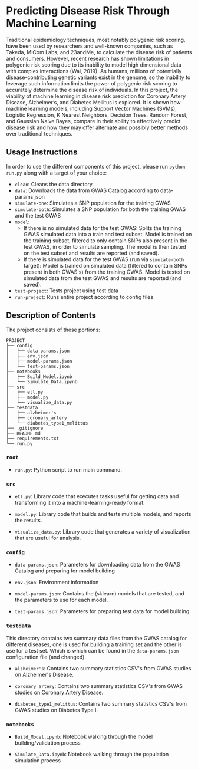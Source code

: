 # Predicting Disease Risk Through Machine Learning

Traditional epidemiology techniques, most notably polygenic risk scoring, have been used by researchers and well-known companies, such as Takeda, MiCom Labs, and 23andMe, to calculate the disease risk of patients and consumers. However, recent research has shown limitations in polygenic risk scoring due to its inability to model high dimensional data with complex interactions (Wai, 2019). As humans, millions of potentially disease-contributing genetic variants exist in the genome, so the inability to leverage such information limits the power of polygenic risk scoring to accurately determine the disease risk of individuals. In this project, the viability of machine learning in disease risk prediction for Coronary Artery Disease, Alzheimer’s, and Diabetes Mellitus is explored. It is shown how machine learning models, including Support Vector Machines (SVMs), Logistic Regression, K Nearest Neighbors, Decision Trees, Random Forest, and Gaussian Naive Bayes, compare in their ability to effectively predict disease risk and how they may offer alternate and possibly better methods over traditional techniques. 

## Usage Instructions

In order to use the different components of this project, please run `python run.py` along with a target of your choice:

* `clean`: Cleans the data directory
* `data`: Downloads the data from GWAS Catalog according to data-params.json
* `simulate-one`: Simulates a SNP population for the training GWAS
* `simulate-both`: Simulates a SNP population for both the training GWAS and the test GWAS
* `model`: 
   * If there is no simulated data for the test GWAS: 
          Splits the training GWAS simulated data into a train and test subset. Model is trained on the training subset, filtered to only contain SNPs also present in the test GWAS, in order to simulate sampling. The model is then tested on the test subset and results are reported (and saved).
   * If there is simulated data for the test GWAS (run via `simulate-both` target):
          Model is trained on simulated data (filtered to contain SNPs present in both GWAS's) from the training GWAS. Model is tested on simulated data from the test GWAS and results are reported (and saved).
* `test-project`: Tests project using test data
* `run-project`: Runs entire project according to config files

## Description of Contents

The project consists of these portions:
```
PROJECT
├── config
│   ├── data-params.json
│   ├── env.json
│   ├── model-params.json
│   └── test-params.json
├── notebooks
│   ├── Build_Model.ipynb
│   └── Simulate_Data.ipynb
├── src
│   ├── etl.py
│   ├── model.py
│   └── visualize_data.py
├── testdata
│   ├── alzheimer's
│   ├── coronary_artery
│   └── diabetes_type1_melittus
├── .gitignore
├── README.md
├── requirements.txt
└── run.py
```

### `root`

* `run.py`: Python script to run main command.

### `src`

* `etl.py`: Library code that executes tasks useful for getting data and transforming it into a machine-learning-ready format.

* `model.py`: Library code that builds and tests multiple models, and reports the results.

* `visualize_data.py`: Library code that generates a variety of visualization that are useful for analysis.

### `config`

* `data-params.json`: Parameters for downloading data from the GWAS Catalog and preparing for model building

* `env.json`: Environment information

* `model-params.json`: Contains the (sklearn) models that are tested, and the parameters to use for each model.

* `test-params.json`: Parameters for preparing test data for model building

### `testdata`

This directory contains two summary data files from the GWAS catalog for different diseases, one is used for building a training set and the other is use for a test set. Which is which can be found in the `data-params.json` configuration file (and changed).

* `alzheimer's`: Contains two summary statistics CSV's from GWAS studies on Alzheimer's Disease.

* `coronary_artery`: Contains two summary statistics CSV's from GWAS studies on Coronary Artery Disease.

* `diabetes_type1_melittus`: Contains two summary statistics CSV's from GWAS studies on Diabetes Type I.

### `notebooks`

* `Build_Model.ipynb`: Notebook walking through the model building/validation process

* `Simulate_Data.ipynb`: Notebook walking through the population simulation process
